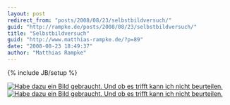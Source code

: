 ```yaml
---
layout: post
redirect_from: "posts/2008/08/23/selbstbildversuch/"
guid: "http://rampke.de/posts/2008/08/23/selbstbildversuch/"
title: "Selbstbildversuch"
guid: "http://www.matthias-rampke.de/?p=89"
date: "2008-08-23 18:49:37"
author: "Matthias Rampke"
---
```

{% include JB/setup %}

<a href="http://www.faceyourmanga.com/"><img src="http://www.matthias-rampke.de/wp-content/uploads/2008/08/avatar-klein.jpg" alt="Habe dazu ein Bild gebraucht. Und ob es trifft kann ich nicht beurteilen." class="alignnone size-full wp-image-90"  /></a>
<a href="http://www.faceyourmanga.com/"><img src="http://www.matthias-rampke.de/wp-content/uploads/2008/08/avatar-klein.jpg" alt="Habe dazu ein Bild gebraucht. Und ob es trifft kann ich nicht beurteilen." class="alignnone size-full wp-image-90"  /></a>

